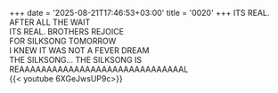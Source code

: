 +++
date = '2025-08-21T17:46:53+03:00'
title = '0020'
+++
ITS REAL. AFTER ALL THE WAIT  
ITS REAL. BROTHERS REJOICE  
FOR SILKSONG TOMORROW  
I KNEW IT WAS NOT A FEVER DREAM  
THE SILKSONG... THE SILKSONG IS REAAAAAAAAAAAAAAAAAAAAAAAAAAAAAAL  
{{< youtube 6XGeJwsUP9c>}}
